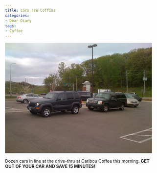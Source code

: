 ```yaml
---
title: Cars are Coffins
categories:
- Dear Diary
tags:
- Coffee
---
```


![](/assets/posts/2009/d51a7c916310357cedd905fb2d4d25d7.png)
  



Dozen cars in line at the drive-thru at Caribou Coffee this morning. **GET OUT OF YOUR CAR AND SAVE 15 MINUTES!**
